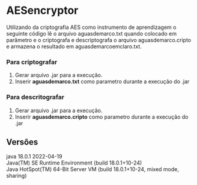 # AESencryptor
Utilizando da criptografia AES como instrumento de aprendizagem o seguinte código lê o arquivo aguasdemarco.txt quando colocado em parâmetro e o criptografa e descriptografa o arquivo aguasdemarco.cripto e armazena o resultado em aguasdemarcoemclaro.txt.<br>
### Para criptografar
1. Gerar arquivo .jar para a execução.
2. Inserir <strong>aguasdemarco.txt</strong> como parametro durante a execução do .jar
### Para descritografar
1. Gerar arquivo .jar para a execução.
2. Inserir <strong>aguasdemarco.cripto</strong> como parametro durante a execução do .jar


## Versões
java 18.0.1 2022-04-19<br>
Java(TM) SE Runtime Environment (build 18.0.1+10-24)<br>
Java HotSpot(TM) 64-Bit Server VM (build 18.0.1+10-24, mixed mode, sharing)
